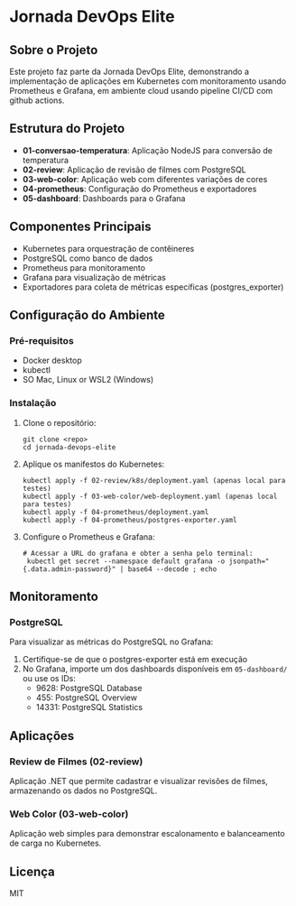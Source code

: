 # Jornada DevOps Elite

## Sobre o Projeto
Este projeto faz parte da Jornada DevOps Elite, demonstrando a implementação de aplicações em Kubernetes com monitoramento usando Prometheus e Grafana, em ambiente cloud usando pipeline CI/CD com github actions.

## Estrutura do Projeto
- **01-conversao-temperatura**: Aplicação NodeJS para conversão de temperatura
- **02-review**: Aplicação de revisão de filmes com PostgreSQL
- **03-web-color**: Aplicação web com diferentes variações de cores
- **04-prometheus**: Configuração do Prometheus e exportadores
- **05-dashboard**: Dashboards para o Grafana

## Componentes Principais
- Kubernetes para orquestração de contêineres
- PostgreSQL como banco de dados
- Prometheus para monitoramento
- Grafana para visualização de métricas
- Exportadores para coleta de métricas específicas (postgres_exporter)

## Configuração do Ambiente

### Pré-requisitos
- Docker desktop
- kubectl
- SO Mac, Linux or WSL2 (Windows)

### Instalação

1. Clone o repositório:
   ```
   git clone <repo>
   cd jornada-devops-elite
   ```

2. Aplique os manifestos do Kubernetes:
   ```
   kubectl apply -f 02-review/k8s/deployment.yaml (apenas local para testes)
   kubectl apply -f 03-web-color/web-deployment.yaml (apenas local para testes)
   kubectl apply -f 04-prometheus/deployment.yaml 
   kubectl apply -f 04-prometheus/postgres-exporter.yaml
   ```

3. Configure o Prometheus e Grafana:
   ```
   # Acessar a URL do grafana e obter a senha pelo terminal:
    kubectl get secret --namespace default grafana -o jsonpath="{.data.admin-password}" | base64 --decode ; echo   
   ```

## Monitoramento

### PostgreSQL
Para visualizar as métricas do PostgreSQL no Grafana:
1. Certifique-se de que o postgres-exporter está em execução
2. No Grafana, importe um dos dashboards disponíveis em `05-dashboard/` ou use os IDs:
   - 9628: PostgreSQL Database
   - 455: PostgreSQL Overview
   - 14331: PostgreSQL Statistics

## Aplicações

### Review de Filmes (02-review)
Aplicação .NET que permite cadastrar e visualizar revisões de filmes, armazenando os dados no PostgreSQL.

### Web Color (03-web-color)
Aplicação web simples para demonstrar escalonamento e balanceamento de carga no Kubernetes.

## Licença
MIT